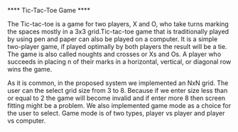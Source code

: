 ****  Tic-Tac-Toe Game  ****


The Tic-tac-toe is a game for two players, X and O, who take turns marking the spaces mostly in a 3x3 grid.Tic-tac-toe game that is traditionally played by using pen and paper can also be played on a computer. It is a simple two-player game, if played optimally by both players the result will be a tie. The game is also called noughts and crosses or Xs and Os. A player who succeeds in placing n of their marks in a horizontal, vertical, or diagonal row wins the game.


As it is common, in the proposed system we implemented an NxN grid. The user can the select grid size from 3 to 8. Because if we enter size less than or equal to 2 the game will become invalid and if enter more 8 then screen fitting might be a problem. We also implemented game mode as a choice for the user to select. Game mode is of two types, player vs player and player vs computer.





